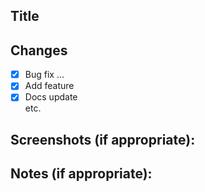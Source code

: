 ## Title 

## Changes 
-[x] Bug fix ...  
-[x] Add feature  
-[x] Docs update  
etc.

## Screenshots (if appropriate):

## Notes (if appropriate):
